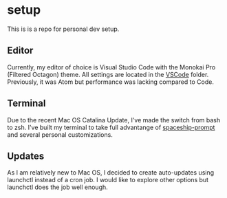 # setup

This is is a repo for personal dev setup.

## Editor
Currently, my editor of choice is Visual Studio Code with the Monokai Pro (Filtered Octagon) theme. All settings are located in the [VSCode](https://github.com/RyanLiu6/setup/tree/master/VSCode) folder. Previously, it was Atom but performance was lacking compared to Code.

## Terminal
Due to the recent Mac OS Catalina Update, I've made the switch from bash to zsh. I've built my terminal to take full advantange of [spaceship-prompt](https://github.com/denysdovhan/spaceship-prompt) and several personal customizations.

## Updates
As I am relatively new to Mac OS, I decided to create auto-updates using launchctl instead of a cron job. I would like to explore other options but launchctl does the job well enough.
